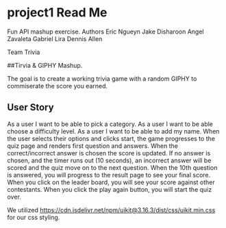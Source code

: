 # project1 Read Me

Fun API mashup exercise. 
Authors 
Eric Ngueyn
Jake Disharoon
Angel Zavaleta
Gabriel Lira
Dennis Allen

Team Trivia

##Tirvia & GIPHY Mashup.  
 
The goal is to create a working trivia game with a random GIPHY to commiserate the score you earned.

## User Story 

As a user I want to be able to pick a category.
As a user I want to be able choose a difficulty level.
As a user I want to be able to add my name.
When the user selects their options and clicks start, the game 
progresses to the quiz page and renders first question and answers.
When the correct/incorrect answer is chosen the score is updated.
If no answer is chosen, and the timer runs out (10 seconds), an incorrect answer will be scored and the quiz move on to the next question.
When the 10th question is answered, you will progress to the result page to see your final score.
When you click on the leader board, you will see your score against other contestants.
When you click the play again button, you will start the quiz over.




We utilized https://cdn.jsdelivr.net/npm/uikit@3.16.3/dist/css/uikit.min.css for our css styling.

